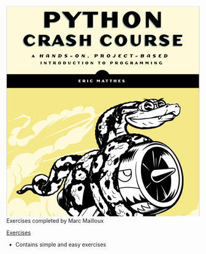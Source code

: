 ![](https://github.com/marctheshark3/Leopard-Shark-Code-Repo/blob/master/misc/python_crash_course.png)
Exercises completed by Marc Mailloux

[Exercises](https://github.com/marctheshark3/Leopard-Shark-Code-Repo/tree/master/Python_Crash_Course_Coding_Tutorial/Simple_Exercises) 

 - Contains simple and easy exercises

